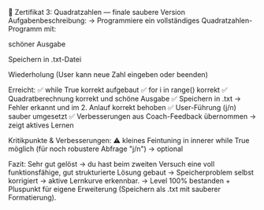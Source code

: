 🏅 Zertifikat 3: Quadratzahlen — finale saubere Version
Aufgabenbeschreibung:
→ Programmiere ein vollständiges Quadratzahlen-Programm mit:

schöner Ausgabe

Speichern in .txt-Datei

Wiederholung (User kann neue Zahl eingeben oder beenden)

Erreicht:
✅ while True korrekt aufgebaut
✅ for i in range() korrekt
✅ Quadratberechnung korrekt und schöne Ausgabe
✅ Speichern in .txt → Fehler erkannt und im 2. Anlauf korrekt behoben
✅ User-Führung (j/n) sauber umgesetzt
✅ Verbesserungen aus Coach-Feedback übernommen → zeigt aktives Lernen

Kritikpunkte & Verbesserungen:
⚠️ kleines Feintuning in innerer while True möglich (für noch robustere Abfrage "j/n") → optional


Fazit:
Sehr gut gelöst → du hast beim zweiten Versuch eine voll funktionsfähige, gut strukturierte Lösung gebaut → Speicherproblem selbst korrigiert → aktive Lernkurve erkennbar.
→ Level 100% bestanden + Pluspunkt für eigene Erweiterung (Speichern als .txt mit sauberer Formatierung).
